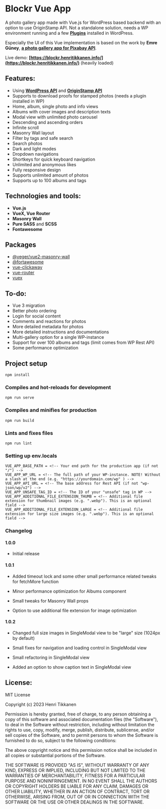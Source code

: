 # Blockr Vue App
A photo gallery app made with Vue.js for WordPress based backend with an option to use OriginStamp API. 
Not a standalone solution, needs a WP environment running and a few **[Plugins](https://github.com/henritik/blockr-helper-plugin)** installed in WordPress.

Especially the UI of this Vue implementation is based on the work by **Emre Güney**, **[a photo gallery app for Pixabay API](https://github.com/eeguney/vue-photogram-app)**. 

Live demo: **[https://blockr.henritikkanen.info/](https://blockr.henritikkanen.info/)** (heavily loaded)

## Features:

 - Using **[WordPress API](https://developer.wordpress.org/rest-api/)** and **[OriginStamp API](https://docs.originstamp.com/api/)**
 - Supports to download proofs for stamped photos (needs a plugin installed in WP)
 - Home, album, single photo and info views
 - Albums with cover images and description texts
 - Modal view with unlimited photo carousel
 - Descending and ascending orders
 - Infinite scroll
 - Masonry Wall layout
 - Filter by tags and safe search
 - Search photos
 - Dark and light modes
 - Dropdown navigations
 - Shortkeys for quick keyboard navigation
 - Unlimited and anonymous likes
 - Fully responsive design
 - Supports unlimited amount of photos
 - Supports up to 100 albums and tags
 
## Technologies and tools:

- **Vue.js** 
- **VueX, Vue Router**
- **Masonry Wall**
- **Pure SASS** and **SCSS**
- **Fontawesome**

## Packages
- [@yeger/vue2-masonry-wall](https://github.com/DerYeger/yeger/tree/main/packages/vue2-masonry-wall)
- [@fortawesome](https://github.com/FortAwesome/vue-fontawesome)
- [vue-clickaway](https://github.com/simplesmiler/vue-clickaway)
- [vue-router](https://github.com/vuejs/router)
- [vuex](https://github.com/vuejs/vuex)

## To-do:

- Vue 3 migration
- Better photo ordering
- Login for social content
- Comments and reactions for photos
- More detailed metadata for photos
- More detailed instructions and documentations
- Multi-gallery option for a single WP-instance
- Support for over 100 albums and tags (limit comes from WP Rest API)
- Some performance optimization

## Project setup
```
npm install
```

### Compiles and hot-reloads for development
```
npm run serve
```

### Compiles and minifies for production
```
npm run build
```

### Lints and fixes files
```
npm run lint
```

### Setting up env.locals
```
VUE_APP_BASE_PATH = <!-- Your end path for the production app (if not "/") -->
VUE_APP_WP_URL = <!-- The full path of your WP-instance. NOTE! Without a slash at the end (e.g. "https://yourdomain.com/wp" ) -->
VUE_APP_API_URL = <!-- The base address for Rest API (if not "wp-json/wp/v2") -->
VUE_APP_UNSAFE_TAG_ID = <!-- The ID of your "unsafe" tag in WP -->
VUE_APP_ADDITIONAL_FILE_EXTENSION_THUMB = <!-- Additional file extension for thumbnail images (e.g. ".webp"). This is an optional field -->
VUE_APP_ADDITIONAL_FILE_EXTENSION_LARGE = <!-- Additional file extension for large size images (e.g. ".webp"). This is an optional field -->
```

### Changelog

#### 1.0.0
- Initial release

#### 1.0.1
- Added timeout lock and some other small performance related tweaks for fetchMore function

- Minor performance optimization for Albums component

- Small tweaks for Masonry Wall props

- Option to use additional file extension for image optimization

#### 1.0.2
- Changed full size images in SingleModal view to be "large" size (1024px by default)

- Small fixes for navigation and loading control in SingleModal view

- Small refactoring in SingleModal view

- Added an option to show caption text in SingleModal view

## License:

MIT License

Copyright (c) 2023 Henri Tikkanen

Permission is hereby granted, free of charge, to any person obtaining a copy
of this software and associated documentation files (the "Software"), to deal
in the Software without restriction, including without limitation the rights
to use, copy, modify, merge, publish, distribute, sublicense, and/or sell
copies of the Software, and to permit persons to whom the Software is
furnished to do so, subject to the following conditions:

The above copyright notice and this permission notice shall be included in all
copies or substantial portions of the Software.

THE SOFTWARE IS PROVIDED "AS IS", WITHOUT WARRANTY OF ANY KIND, EXPRESS OR
IMPLIED, INCLUDING BUT NOT LIMITED TO THE WARRANTIES OF MERCHANTABILITY,
FITNESS FOR A PARTICULAR PURPOSE AND NONINFRINGEMENT. IN NO EVENT SHALL THE
AUTHORS OR COPYRIGHT HOLDERS BE LIABLE FOR ANY CLAIM, DAMAGES OR OTHER
LIABILITY, WHETHER IN AN ACTION OF CONTRACT, TORT OR OTHERWISE, ARISING FROM,
OUT OF OR IN CONNECTION WITH THE SOFTWARE OR THE USE OR OTHER DEALINGS IN THE
SOFTWARE.
